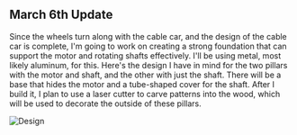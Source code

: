 ## March 6th Update

Since the wheels turn along with the cable car, and the design of the cable car is complete, I'm going to work on creating a strong foundation that can support the motor and rotating shafts effectively. I'll be using metal, most likely aluminum, for this. Here's the design I have in mind for the two pillars with the motor and shaft, and the other with just the shaft. There will be a base that hides the motor and a tube-shaped cover for the shaft. After I build it, I plan to use a laser cutter to carve patterns into the wood, which will be used to decorate the outside of these pillars.

![Design](https://github.com/rs7358/MachineLab/blob/main/pictures/Screenshot_20240306_122643_PENUP.jpeg)
